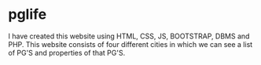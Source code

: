 # pglife
I have created this website using HTML, CSS, JS, BOOTSTRAP, DBMS and PHP. This website consists of four different cities in which we can see a list of PG'S and properties of that PG'S.

